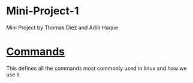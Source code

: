 # Mini-Project-1
Mini Project by Thomas Diez and Adib Haque

# [Commands](Commands) 
This defines all the commands most commonly used in linux and how we use it
